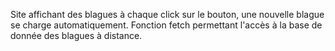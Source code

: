 Site affichant des blagues à chaque click sur le bouton, une nouvelle blague se charge automatiquement.
Fonction fetch permettant l'accès à la base de donnée des blagues à distance.
